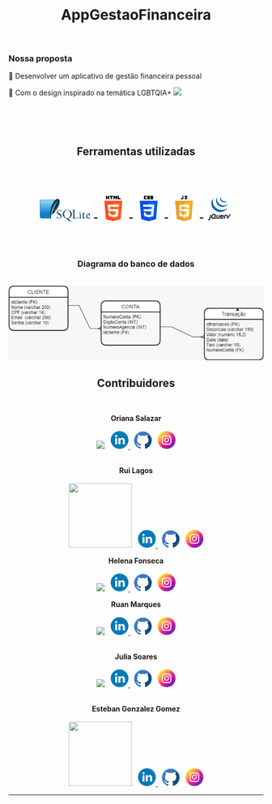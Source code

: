 <h1 align="center">AppGestaoFinanceira</h1> 
<br>

### Nossa proposta 

<div>
<p> 🔹 Desenvolver um aplicativo de gestão financeira pessoal </p>
<p> 🔹 Com o design inspirado na temática LGBTQIA+
  <img width="25px" src="https://emojipedia-us.s3.amazonaws.com/source/skype/289/rainbow-flag_1f3f3-fe0f-200d-1f308.png">
  </p>
</div>
<br><br><br>

<h2 align="center">Ferramentas utilizadas<h2>
  
<br>

<div align="center">

  <img width='100px' src="public-assets/imagens/icones/sqlite.png"> - <img width='50px' src="public-assets/imagens/icones/html.png"> -
  <img width='50px' src="public-assets/imagens/icones/css.png"> - <img width='50px' src="public-assets/imagens/icones/javascript.png"> - 
  <img width='50px' src="public-assets/imagens/icones/jquery.png">
  
</div>  

<br>
 

  <h3 align="center">Diagrama do banco de dados</h3><br>
  <div align="center" >
  <img src="public-assets/imagens/diagrama_db.jpeg"> 
  </div>
  
  
  <div align="center">
  
  <h2 > Contribuidores </h2> <br>
  
  <b>Oriana Salazar</b><br><br>
   <img width="125px" src="https://media-exp1.licdn.com/dms/image/C5603AQGaQmoBhz7Byw/profile-displayphoto-shrink_800_800/0/1637892071222?e=1644451200&v=beta&t=xN1Je0I-Ri-spIt54ZaZoNbwbytkdKOZ--PhqN44_SU" >    &nbsp;
  <a href="https://www.linkedin.com/in/oriana-salazar-786a2a215/ "> <img width="35px"
         src="public-assets/imagens/linkedin.png" /> </a> &nbsp;
  <a href=" "> <img width="35px"
         src="public-assets/imagens/github.2.png" /></a> &nbsp;
  <a href=" "> <img width="35px"
         src="public-assets/imagens/instagram.png"></a>
   <br>
   <br>

  <b> Rui Lagos</b><br><br>
   <img width="125px" height="127px" src="https://media-exp1.licdn.com/dms/image/C5603AQHkV9nzxXFpHQ/profile-displayphoto-shrink_800_800/0/1614123044369?e=1644451200&v=beta&t=QQwVgih3V_P0FsKE5AW5R26E4JhR-ewGfcr4Tv6grQw" >    &nbsp;
  <a href="https://www.linkedin.com/in/oriana-salazar-786a2a215/ "> <img width="35px"
         src="public-assets/imagens/linkedin.png" /> </a> &nbsp;
  <a href=" "> <img width="35px"
         src="public-assets/imagens/github.2.png" /></a> &nbsp;
  <a href=" "> <img width="35px"
         src="public-assets/imagens/instagram.png"></a>
   <br>

  <b>Helena Fonseca</b><br><br>
   <img width="125px" src="https://media-exp1.licdn.com/dms/image/C4E03AQEfzePECd6Ovg/profile-displayphoto-shrink_800_800/0/1605757194810?e=1644451200&v=beta&t=TtYOTGTN-XyH78aAT91zxmN1cn5tabanMrUDXrA7CdY" >    &nbsp;
  <a href="https://www.linkedin.com/in/oriana-salazar-786a2a215/ "> <img width="35px"
         src="public-assets/imagens/linkedin.png" /> </a> &nbsp;
  <a href=" "> <img width="35px"
         src="public-assets/imagens/github.2.png" /></a> &nbsp;
  <a href=" "> <img width="35px"
         src="public-assets/imagens/instagram.png"></a>
   <br>

  <b>Ruan Marques</b><br><br>
   <img width="125px" src="https://media-exp1.licdn.com/dms/image/C5603AQEt78GjOpA1qg/profile-displayphoto-shrink_800_800/0/1630553254553?e=1644451200&v=beta&t=9fWuNsp6E9j3Ish7pA3P_TKpeYU2s4e9CcFWrnnIbP8" >    &nbsp;
  <a href="https://www.linkedin.com/in/oriana-salazar-786a2a215/ "> <img width="35px"
         src="public-assets/imagens/linkedin.png" /> </a> &nbsp;
  <a href=" "> <img width="35px"
         src="public-assets/imagens/github.2.png" /></a> &nbsp;
  <a href=" "> <img width="35px"
         src="public-assets/imagens/instagram.png"></a>
  <br>
  <br>


  <b>Julia Soares</b><br><br>
   <img width="125px" src="https://media-exp1.licdn.com/dms/image/C4E03AQEQHOyUr8XzfA/profile-displayphoto-shrink_800_800/0/1634222890861?e=1644451200&v=beta&t=rFJwomyfOl2pCpZ9m99tKeEUK7KsUO85NNd1vo_3FPo" >    &nbsp;
  <a href="https://www.linkedin.com/in/oriana-salazar-786a2a215/ "> <img width="35px"
         src="public-assets/imagens/linkedin.png" /> </a> &nbsp;
  <a href=" "> <img width="35px"
         src="public-assets/imagens/github.2.png" /></a> &nbsp;
  <a href=" "> <img width="35px"
         src="public-assets/imagens/instagram.png"></a>
   <br>
   <br>

  <b>Esteban Gonzalez Gomez</b><br><br>
   <img width="125px" height="127px" src="https://media-exp1.licdn.com/dms/image/C4E03AQGJTBx57S5z7Q/profile-displayphoto-shrink_800_800/0/1638657854859?e=1644451200&v=beta&t=LsgwB4w3jpxNsNt2zk9SCOudsxQEto_8uWHre7V4qbA" >    &nbsp;
  <a href="https://www.linkedin.com/in/oriana-salazar-786a2a215/ "> <img width="35px"
         src="public-assets/imagens/linkedin.png" /> </a> &nbsp;
  <a href=" "> <img width="35px"
         src="public-assets/imagens/github.2.png" /></a> &nbsp;
  <a href=" "> <img width="35px"
         src="public-assets/imagens/instagram.png"></a>
   <br>
 </div>
 <hr>
 
 
 
